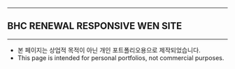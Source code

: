 

------------------------------------------
## BHC RENEWAL RESPONSIVE WEN SITE
------------------------------------------

- 본 페이지는 상업적 목적이 아닌 개인 포트폴리오용으로 제작되었습니다.
- This page is intended for personal portfolios, not commercial purposes.